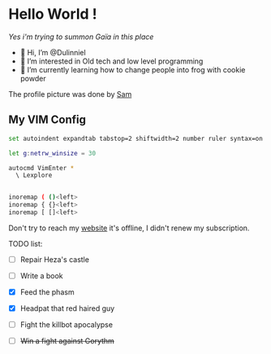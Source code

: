 # Hello World !
*Yes i'm trying to summon Gaïa in this place*

- 👋 Hi, I’m @Dulinniel
- 👀 I’m interested in Old tech and low level programming
- 🌱 I’m currently learning how to change people into frog with cookie powder

The profile picture was done by [Sam](https://www.instagram.com/sami.et.un.peu.d.art/)

## My VIM Config

```bash
set autoindent expandtab tabstop=2 shiftwidth=2 number ruler syntax=on

let g:netrw_winsize = 30

autocmd VimEnter * 
  \ Lexplore


inoremap ( ()<left>
inoremap { {}<left>
inoremap [ []<left>
```
Don't try to reach my [website](https://rileys-thingies.fr) it's offline, I didn't renew my subscription.

TODO list:

- [ ] Repair Heza's castle
- [ ] Write a book
- [x] Feed the phasm
- [x] Headpat that red haired guy
- [ ] Fight the killbot apocalypse
- [ ] ~~Win a fight against Gorythm~~


